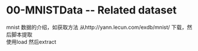 # 00-MNISTData -- Related dataset

mnist 数据的介绍，如获取方法  从http://yann.lecun.com/exdb/mnist/ 下载，然后脚本提取     
使用load 然后extract     
